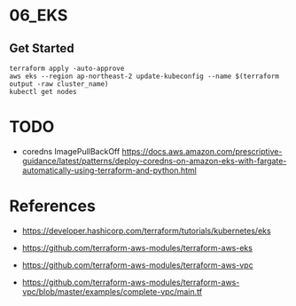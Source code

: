 # 06_EKS

## Get Started

```shell
terraform apply -auto-approve
aws eks --region ap-northeast-2 update-kubeconfig --name $(terraform output -raw cluster_name)
kubectl get nodes
```
# TODO
- coredns ImagePullBackOff
https://docs.aws.amazon.com/prescriptive-guidance/latest/patterns/deploy-coredns-on-amazon-eks-with-fargate-automatically-using-terraform-and-python.html



# References

- https://developer.hashicorp.com/terraform/tutorials/kubernetes/eks
- https://github.com/terraform-aws-modules/terraform-aws-eks

- https://github.com/terraform-aws-modules/terraform-aws-vpc
- https://github.com/terraform-aws-modules/terraform-aws-vpc/blob/master/examples/complete-vpc/main.tf